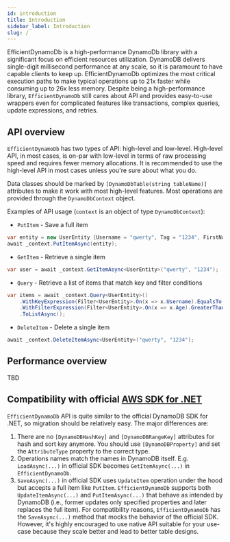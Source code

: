 ```yaml
---
id: introduction
title: Introduction
sidebar_label: Introduction
slug: /
---
```


EfficientDynamoDb is a high-performance DynamoDb library with a significant focus on efficient resources utilization. DynamoDB delivers single-digit millisecond performance at any scale, so it is paramount to have capable clients to keep up. EfficientDynamoDb optimizes the most critical execution paths to make typical operations up to 21x faster while consuming up to 26x less memory. Despite being a high-performance library, `EfficientDynamoDb` still cares about API and provides easy-to-use wrappers even for complicated features like transactions, complex queries, update expressions, and retries.

## API overview

`EfficientDynamoDb` has two types of API: high-level and low-level. High-level API, in most cases, is on-par with low-level in terms of raw processing speed and requires fewer memory allocations. It is recommended to use the high-level API in most cases unless you're sure about what you do.

Data classes should be marked by `[DynamoDbTable(string tableName)]` attributes to make it work with most high-level features. Most operations are provided through the `DynamoDbContext` object.

Examples of API usage (`context` is an object of type `DynamoDbContext`):

* `PutItem` - Save a full item

```csharp
var entity = new UserEntity {Username = "qwerty", Tag = "1234", FirstName = "John", LastName = "Doe", Age = 15};
await _context.PutItemAsync(entity);
```

* `GetItem` - Retrieve a single item

```csharp
var user = await _context.GetItemAsync<UserEntity>("qwerty", "1234");
```

* `Query` - Retrieve a list of items that match key and filter conditions

```csharp
var items = await _context.Query<UserEntity>()
    .WithKeyExpression(Filter<UserEntity>.On(x => x.Username).EqualsTo("qwerty"))
    .WithFilterExpression(Filter<UserEntity>.On(x => x.Age).GreaterThanOrEqualsTo(18))
    .ToListAsync();
```

* `DeleteItem` - Delete a single item

```csharp
await _context.DeleteItemAsync<UserEntity>("qwerty", "1234");
```

## Performance overview

TBD

## Compatibility with official [AWS SDK for .NET](https://github.com/aws/aws-sdk-net)

`EfficientDynamoDb` API is quite similar to the official DynamoDB SDK for .NET, so migration should be relatively easy. The major differences are:

1. There are no `[DynamoDBHashKey]` and `[DynamoDBRangeKey]` attributes for hash and sort key anymore. You should use `[DynamoDBProperty]` and set the `AttributeType` property to the correct type.
1. Operations names match the names in DynamoDB itself. E.g. `LoadAsync(...)` in official SDK becomes `GetItemAsync(...)` in `EfficientDynamoDb`.
1. `SaveAsync(...)` in official SDK uses `UpdateItem` operation under the hood but accepts a full item like `PutItem`. `EfficientDynamoDb` supports both `UpdateItemAsync(...)` and `PutItemAsync(...)` that behave as intended by DynamoDB (i.e., former updates only specified properties and later replaces the full item). For compatibility reasons, `EfficientDynamoDb` has the `SaveAsync(...)` method that mocks the behavior of the official SDK. However, it's highly encouraged to use native API suitable for your use-case because they scale better and lead to better table designs.
